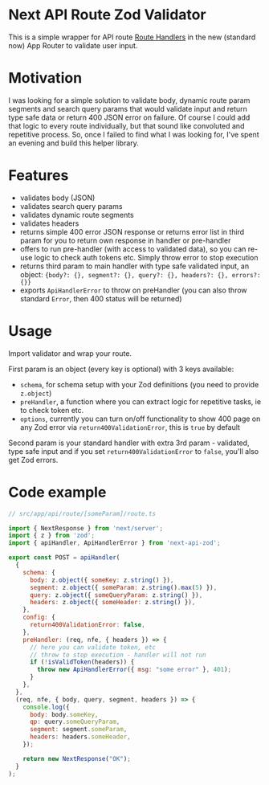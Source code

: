 # Next API Route Zod Validator

This is a simple wrapper for API route [Route Handlers](https://nextjs.org/docs/app/building-your-application/routing/route-handlers) in the new (standard now) App Router to validate user input.

# Motivation
I was looking for a simple solution to validate body, dynamic route param segments and search query params that would validate input and return type safe data or return 400 JSON error on failure.
Of course I could add that logic to every route individually, but that sound like convoluted and repetitive process.
So, once I failed to find what I was looking for, I've spent an evening and build this helper library.

# Features
- validates body (JSON)
- validates search query params
- validates dynamic route segments
- validates headers
- returns simple 400 error JSON response or returns error list in third param for you to return own response in handler or pre-handler
- offers to run pre-handler (with access to validated data), so you can re-use logic to check auth tokens etc. Simply throw error to stop execution
- returns third param to main handler with type safe validated input, an object: `{body?: {}, segment?: {}, query?: {}, headers?: {}, errors?: {}}`
- exports `ApiHandlerError` to throw on preHandler (you can also throw standard `Error`, then 400 status will be returned)

# Usage
Import validator and wrap your route. 

First param is an object (every key is optional) with 3 keys available: 
- `schema`, for schema setup with your Zod definitions (you need to provide `z.object`)
- `preHandler`, a function where you can extract logic for repetitive tasks, ie to check token etc.
- `options`, currently you can turn on/off functionality to show 400 page on any Zod error via `return400ValidationError`, this is `true` by default

Second param is your standard handler with extra 3rd param - validated, type safe input and if you set `return400ValidationError` to `false`, you'll also get Zod errors.

# Code example

``` js
// src/app/api/route/[someParam]/route.ts

import { NextResponse } from 'next/server';
import { z } from 'zod';
import { apiHandler, ApiHandlerError } from 'next-api-zod';

export const POST = apiHandler(
  {
    schema: {
      body: z.object({ someKey: z.string() }),
      segment: z.object({ someParam: z.string().max(5) }),
      query: z.object({ someQueryParam: z.string() }),
      headers: z.object({ someHeader: z.string() }),
    },
    config: {
      return400ValidationError: false,
    },
    preHandler: (req, nfe, { headers }) => {
      // here you can validate token, etc
      // throw to stop execution - handler will not run
      if (!isValidToken(headers)) {
        throw new ApiHandlerError({ msg: "some error" }, 401);
      }
    },
  },
  (req, nfe, { body, query, segment, headers }) => {
    console.log({
      body: body.someKey,
      qp: query.someQueryParam,
      segment: segment.someParam,
      headers: headers.someHeader,
    });

    return new NextResponse("OK");
  }
);
```
